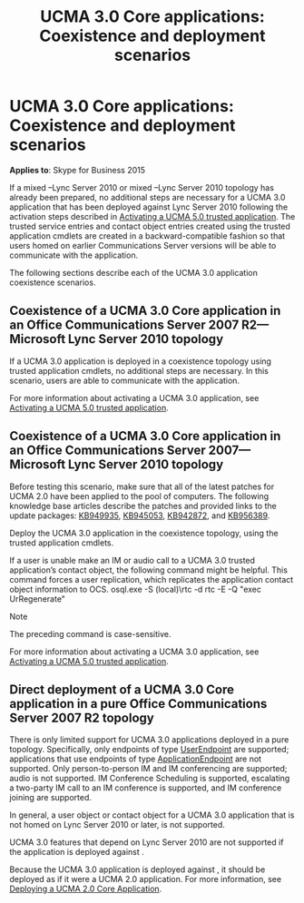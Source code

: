 ﻿---
title: 'UCMA 3.0 Core applications: Coexistence and deployment scenarios'
TOCTitle: 'UCMA 3.0 Core applications: Coexistence and deployment scenarios'
ms:assetid: 90b3c204-a67e-4604-aea2-b2c0c8be51d2
ms:mtpsurl: https://msdn.microsoft.com/en-us/library/Dn466145(v=office.16)
ms:contentKeyID: 65240056
ms.date: 07/27/2015
mtps_version: v=office.16
---

# UCMA 3.0 Core applications: Coexistence and deployment scenarios

**Applies to**: Skype for Business 2015

If a mixed –Lync Server 2010 or mixed –Lync Server 2010 topology has already been prepared, no additional steps are necessary for a UCMA 3.0 application that has been deployed against Lync Server 2010 following the activation steps described in [Activating a UCMA 5.0 trusted application](activating-a-ucma-5-0-trusted-application.md). The trusted service entries and contact object entries created using the trusted application cmdlets are created in a backward-compatible fashion so that users homed on earlier Communications Server versions will be able to communicate with the application.

The following sections describe each of the UCMA 3.0 application coexistence scenarios.

## Coexistence of a UCMA 3.0 Core application in an Office Communications Server 2007 R2—Microsoft Lync Server 2010 topology

If a UCMA 3.0 application is deployed in a coexistence topology using trusted application cmdlets, no additional steps are necessary. In this scenario, users are able to communicate with the application.

For more information about activating a UCMA 3.0 application, see [Activating a UCMA 5.0 trusted application](activating-a-ucma-5-0-trusted-application.md).

## Coexistence of a UCMA 3.0 Core application in an Office Communications Server 2007—Microsoft Lync Server 2010 topology

Before testing this scenario, make sure that all of the latest patches for UCMA 2.0 have been applied to the pool of computers. The following knowledge base articles describe the patches and provided links to the update packages: [KB949935](https://support.microsoft.com/kb/949935), [KB945053](https://support.microsoft.com/kb/945053), [KB942872](https://support.microsoft.com/kb/942872), and [KB956389](https://support.microsoft.com/kb/956389).

Deploy the UCMA 3.0 application in the coexistence topology, using the trusted application cmdlets.

If a user is unable make an IM or audio call to a UCMA 3.0 trusted application’s contact object, the following command might be helpful. This command forces a user replication, which replicates the application contact object information to OCS. osql.exe -S (local)\\rtc -d rtc -E -Q "exec UrRegenerate"

> [!NOTE]
> The preceding command is case-sensitive.

For more information about activating a UCMA 3.0 application, see [Activating a UCMA 5.0 trusted application](activating-a-ucma-5-0-trusted-application.md).

## Direct deployment of a UCMA 3.0 Core application in a pure Office Communications Server 2007 R2 topology

There is only limited support for UCMA 3.0 applications deployed in a pure topology. Specifically, only endpoints of type [UserEndpoint](https://docs.microsoft.com/dotnet/api/microsoft.rtc.collaboration.userendpoint?view=ucma-api) are supported; applications that use endpoints of type [ApplicationEndpoint](https://docs.microsoft.com/dotnet/api/microsoft.rtc.collaboration.applicationendpoint?view=ucma-api) are not supported. Only person-to-person IM and IM conferencing are supported; audio is not supported. IM Conference Scheduling is supported, escalating a two-party IM call to an IM conference is supported, and IM conference joining are supported.

In general, a user object or contact object for a UCMA 3.0 application that is not homed on Lync Server 2010 or later, is not supported.

UCMA 3.0 features that depend on Lync Server 2010 are not supported if the application is deployed against .

Because the UCMA 3.0 application is deployed against , it should be deployed as if it were a UCMA 2.0 application. For more information, see [Deploying a UCMA 2.0 Core Application](https://msdn.microsoft.com/en-us/library/dd280155\(v=office.13\).aspx).

